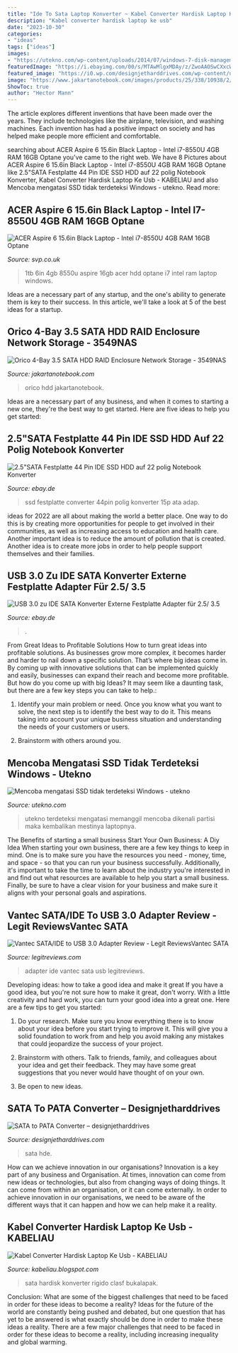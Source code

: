 ```yaml
---
title: "Ide To Sata Laptop Konverter ~ Kabel Converter Hardisk Laptop Ke Usb"
description: "Kabel converter hardisk laptop ke usb"
date: "2023-10-30"
categories:
- "ideas"
tags: ["ideas"]
images:
- "https://utekno.com/wp-content/uploads/2014/07/windows-7-disk-management.png"
featuredImage: "https://i.ebayimg.com/00/s/MTAwMlgxMDAy/z/ZwoAAOSwCXxcWU4O/$_10.JPG?set_id=2"
featured_image: "https://i0.wp.com/designjetharddrives.com/wp-content/uploads/2020/02/converter2.jpg?fit=450%2C360&amp;ssl=1"
image: "https://www.jakartanotebook.com/images/products/25/338/10938/2/orico-4-bay-35-sata-hdd-raid-enclosure-3549nas-black-3.jpg"
ShowToc: true
author: "Hector Mann"
---
```



The article explores different inventions that have been made over the years. They include technologies like the airplane, television, and washing machines. Each invention has had a positive impact on society and has helped make people more efficient and comfortable.

	

		
searching about ACER Aspire 6 15.6in Black Laptop - Intel i7-8550U 4GB RAM 16GB Optane you've came to the right web. We have 8 Pictures about ACER Aspire 6 15.6in Black Laptop - Intel i7-8550U 4GB RAM 16GB Optane like 2.5&quot;SATA Festplatte 44 Pin IDE SSD HDD auf 22 polig Notebook Konverter, Kabel Converter Hardisk Laptop Ke Usb - KABELIAU and also Mencoba mengatasi SSD tidak terdeteksi Windows - utekno. Read more:
		
    
## ACER Aspire 6 15.6in Black Laptop - Intel I7-8550U 4GB RAM 16GB Optane

<img loading=lazy src="https://www.svp.co.uk/media/catalog/product/cache/1/thumbnail/600x/17f82f742ffe127f42dca9de82fb58b1/N/X/NX.H4WEK.002_0802_132345.jpg" onerror="this.onerror=null;this.src='https://tse4.mm.bing.net/th?id=OIP.0qLnPoHjqAsnPhU1WXJSNAHaGk&amp;pid=15.1';" alt="ACER Aspire 6 15.6in Black Laptop - Intel i7-8550U 4GB RAM 16GB Optane">

_Source: svp.co.uk_

>1tb 6in 4gb 8550u aspire 16gb acer hdd optane i7 intel ram laptop windows. 

	

Ideas are a necessary part of any startup, and the one's ability to generate them is key to their success. In this article, we'll take a look at 5 of the best ideas for a startup.

    
## Orico 4-Bay 3.5 SATA HDD RAID Enclosure Network Storage - 3549NAS

<img loading=lazy src="https://www.jakartanotebook.com/images/products/25/338/10938/2/orico-4-bay-35-sata-hdd-raid-enclosure-3549nas-black-3.jpg" onerror="this.onerror=null;this.src='https://tse4.mm.bing.net/th?id=OIP.Hs1bo-X5zTEmhTmbDc-V3gHaHa&amp;pid=15.1';" alt="Orico 4-Bay 3.5 SATA HDD RAID Enclosure Network Storage - 3549NAS">

_Source: jakartanotebook.com_

>orico hdd jakartanotebook. 

	

Ideas are a necessary part of any business, and when it comes to starting a new one, they're the best way to get started. Here are five ideas to help you get started: 

    
## 2.5&quot;SATA Festplatte 44 Pin IDE SSD HDD Auf 22 Polig Notebook Konverter

<img loading=lazy src="https://i.ebayimg.com/images/g/yZAAAOSwfrxZycq3/s-l400.jpg" onerror="this.onerror=null;this.src='https://tse4.mm.bing.net/th?id=OIP.p_Bv0QYXMjko_kzat5TlnQAAAA&amp;pid=15.1';" alt="2.5&quot;SATA Festplatte 44 Pin IDE SSD HDD auf 22 polig Notebook Konverter">

_Source: ebay.de_

>ssd festplatte converter 44pin polig konverter 15p ata adap. 

	

ideas for 2022 are all about making the world a better place. One way to do this is by creating more opportunities for people to get involved in their communities, as well as increasing access to education and health care. Another important idea is to reduce the amount of pollution that is created. Another idea is to create more jobs in order to help people support themselves and their families.

    
## USB 3.0 Zu IDE SATA Konverter Externe Festplatte Adapter Für 2.5/ 3.5

<img loading=lazy src="https://i.ebayimg.com/00/s/MTAwMlgxMDAy/z/ZwoAAOSwCXxcWU4O/$_10.JPG?set_id=2" onerror="this.onerror=null;this.src='https://tse4.mm.bing.net/th?id=OIP.kv318vUp--J3eTVKguudzwHaHa&amp;pid=15.1';" alt="USB 3.0 zu IDE SATA Konverter Externe Festplatte Adapter für 2.5/ 3.5">

_Source: ebay.de_

>. 

	

From Great Ideas to Profitable Solutions
How to turn great ideas into profitable solutions. As businesses grow more complex, it becomes harder and harder to nail down a specific solution. That’s where big ideas come in. By coming up with innovative solutions that can be implemented quickly and easily, businesses can expand their reach and become more profitable.
But how do you come up with big Ideas? It may seem like a daunting task, but there are a few key steps you can take to help.:

1) Identify your main problem or need. Once you know what you want to solve, the next step is to identify the best way to do it. This means taking into account your unique business situation and understanding the needs of your customers or users.

2) Brainstorm with others around you.

    
## Mencoba Mengatasi SSD Tidak Terdeteksi Windows - Utekno

<img loading=lazy src="https://utekno.com/wp-content/uploads/2014/07/windows-7-disk-management.png" onerror="this.onerror=null;this.src='https://tse1.mm.bing.net/th?id=OIP.V7hIyS5gG1crHcnS7_9llgHaD4&amp;pid=15.1';" alt="Mencoba mengatasi SSD tidak terdeteksi Windows - utekno">

_Source: utekno.com_

>utekno terdeteksi mengatasi memanggil mencoba dikenali partisi maka kembalikan mestinya laptopnya. 

	

The Benefits of starting a small business
Start Your Own Business: A Diy Idea 
When starting your own business, there are a few key things to keep in mind. One is to make sure you have the resources you need - money, time, and space - so that you can run your business successfully. Additionally, it's important to take the time to learn about the industry you're interested in and find out what resources are available to help you start a small business. Finally, be sure to have a clear vision for your business and make sure it aligns with your personal goals and aspirations.

    
## Vantec SATA/IDE To USB 3.0 Adapter Review - Legit ReviewsVantec SATA

<img loading=lazy src="http://www.legitreviews.com/wp-content/uploads/2013/12/vantec-ide-adapter-645x450.jpg" onerror="this.onerror=null;this.src='https://tse2.mm.bing.net/th?id=OIP.mJyo2ozDnYEL8rPcq85WzwHaFK&amp;pid=15.1';" alt="Vantec SATA/IDE to USB 3.0 Adapter Review - Legit ReviewsVantec SATA">

_Source: legitreviews.com_

>adapter ide vantec sata usb legitreviews. 

	

Developing ideas: how to take a good idea and make it great
If you have a good idea, but you're not sure how to make it great, don't worry. With a little creativity and hard work, you can turn your good idea into a great one.
Here are a few tips to get you started:

1. Do your research. Make sure you know everything there is to know about your idea before you start trying to improve it. This will give you a solid foundation to work from and help you avoid making any mistakes that could jeopardize the success of your project.

2. Brainstorm with others. Talk to friends, family, and colleagues about your idea and get their feedback. They may have some great suggestions that you never would have thought of on your own.

3. Be open to new ideas.

    
## SATA To PATA Converter – Designjetharddrives

<img loading=lazy src="https://i0.wp.com/designjetharddrives.com/wp-content/uploads/2020/02/converter2.jpg?fit=450%2C360&amp;ssl=1" onerror="this.onerror=null;this.src='https://tse3.mm.bing.net/th?id=OIP.KSbt_zzGHG3SjKcYkh-bdgAAAA&amp;pid=15.1';" alt="SATA to PATA Converter – designjetharddrives">

_Source: designjetharddrives.com_

>sata hde. 

	

How can we achieve innovation in our organisations?
Innovation is a key part of any business and Organisation. At times, innovation can come from new ideas or technologies, but also from changing ways of doing things. It can come from within an organisation, or it can come externally. In order to achieve innovation in our organisations, we need to be aware of the different ways that it can happen and how we can help make it a reality.

    
## Kabel Converter Hardisk Laptop Ke Usb - KABELIAU

<img loading=lazy src="https://cf.shopee.co.id/file/e1a83dee35bf4015eb83ebc8fbb15009" onerror="this.onerror=null;this.src='https://tse4.mm.bing.net/th?id=OIP.4ag97jW_QBXrg-vI-7FQCQHaHa&amp;pid=15.1';" alt="Kabel Converter Hardisk Laptop Ke Usb - KABELIAU">

_Source: kabeliau.blogspot.com_

>sata hardisk konverter rigido clasf bukalapak. 

	

Conclusion: What are some of the biggest challenges that need to be faced in order for these ideas to become a reality?
Ideas for the future of the world are constantly being pushed and debated, but one question that has yet to be answered is what exactly should be done in order to make these ideas a reality. There are a few major challenges that need to be faced in order for these ideas to become a reality, including increasing inequality and global warming.

